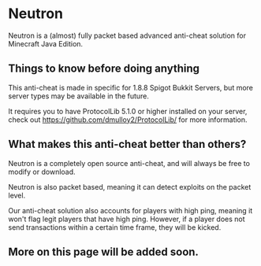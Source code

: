 # Neutron
Neutron is a (almost) fully packet based advanced anti-cheat solution for Minecraft Java Edition.

## Things to know before doing anything
This anti-cheat is made in specific for 1.8.8 Spigot Bukkit Servers, but more server types may be available in the future.

It requires you to have ProtocolLib 5.1.0 or higher installed on your server, check out https://github.com/dmulloy2/ProtocolLib/ for more information.

## What makes this anti-cheat better than others?

Neutron is a completely open source anti-cheat, and will always be free to modify or download.

Neutron is also packet based, meaning it can detect exploits on the packet level.

Our anti-cheat solution also accounts for players with high ping, meaning it won't flag legit players that have high ping. However, if a player does not send transactions within a certain time frame, they will be kicked.

## More on this page will be added soon.
